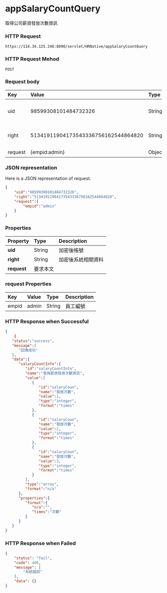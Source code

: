 # appSalaryCountQuery

取得公司薪資發放次數資訊

### HTTP Request

```
https://114.34.125.246:8090/servlet/HRNative/appSalaryCountQuery
```

### HTTP Request Mehod
```
POST
```


### Request body

| Key | Value | Type | Description |
|:----------|:-------------|:-----|:------------|
| uid | 98599308101484732326 | String | 需透過appLogin取得
| right | 51341911904173543336756162544864820 | String | 需透過appLogin取得 |
| request | {empid:admin} | Object | 查詢條件


### JSON representation

Here is a JSON representation of request.

```json
{
    "uid":"98599308101484732326",
    "right":"51341911904173543336756162544864820",
    "request":{
        "empid":"admin"
    }
}
```


### Properties

| Property | Type | Description |
|:---------|:-----|:------------|
| **uid**   | String | 加密後帳號 |
| **right** | String | 加密後系統相關資料 |
| **request** | 要求本文 |

### request Properties

| Key | Value | Type | Description
|:----------|:-------------|:-----|:------------|
| empid | admin| String | 員工編號 |


### HTTP Response when Successful
```json
{
	{
   "status":"success",
   "message":[
      "回傳成功"
   ],
   "data":{
      "salaryCountInfo":{
         "id":"salaryCountInfo",
         "name":"查詢薪資發放次數資訊",
         "value":[
            {
               "id":"salaryCoun",
               "name":"發放次數",
               "value":1,
               "type":"integer",
               "format":"times"
            },
            {
               "id":"salaryCoun",
               "name":"發放次數",
               "value":2,
               "type":"integer",
               "format":"times"
            },
            {
               "id":"salaryCoun",
               "name":"發放次數",
               "value":3,
               "type":"integer",
               "format":"times"
            }
         ],
         "type":"array",
         "format":"n/a"
      },
      "properties":{
         "format":{
            "n/a":"",
            "times":"次數"
         }
      }
   }
}
```

### HTTP Response when Failed
```json
{
    "status": "fail",
    "code": 406,
    "message": [
        "系統錯誤"
    ],
    "data": {}
}
```
